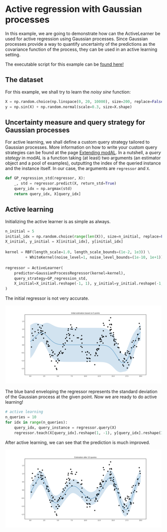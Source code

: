# Active regression with Gaussian processes
In this example, we are going to demonstrate how can the ActiveLearner be used for active regression using Gaussian processes. Since Gaussian processes provide a way to quantify uncertainty of the predictions as the covariance function of the process, they can be used in an active learning setting.

The executable script for this example can be [found here!](https://github.com/cosmic-cortex/modAL/blob/master/examples/active_regression.py)

## The dataset
For this example, we shall try to learn the *noisy sine* function:
```python
X = np.random.choice(np.linspace(0, 20, 10000), size=200, replace=False).reshape(-1, 1)
y = np.sin(X) + np.random.normal(scale=0.3, size=X.shape)
```

## Uncertainty measure and query strategy for Gaussian processes
For active learning, we shall define a custom query strategy tailored to Gaussian processes. More information on how to write your custom query strategies can be found at the page [Extending modAL](Extending-modAL). In a nutshell, a *query stategy* in modAL is a function taking (at least) two arguments (an estimator object and a pool of examples), outputting the index of the queried instance and the instance itself. In our case, the arguments are ```regressor``` and ```X```.
```python
def GP_regression_std(regressor, X):
    _, std = regressor.predict(X, return_std=True)
    query_idx = np.argmax(std)
    return query_idx, X[query_idx]
```

## Active learning
Initializing the active learner is as simple as always.
```python
n_initial = 5
initial_idx = np.random.choice(range(len(X)), size=n_initial, replace=False)
X_initial, y_initial = X[initial_idx], y[initial_idx]

kernel = RBF(length_scale=1.0, length_scale_bounds=(1e-2, 1e3)) \
         + WhiteKernel(noise_level=1, noise_level_bounds=(1e-10, 1e+1))

regressor = ActiveLearner(
    predictor=GaussianProcessRegressor(kernel=kernel),
    query_strategy=GP_regression_std,
    X_initial=X_initial.reshape(-1, 1), y_initial=y_initial.reshape(-1, 1)
)
```

The initial regressor is not very accurate.

![gp-initial](img/gp-initial.png)

The blue band enveloping the regressor represents the standard deviation of the Gaussian process at the given point. Now we are ready to do active learning!

```python
# active learning
n_queries = 10
for idx in range(n_queries):
    query_idx, query_instance = regressor.query(X)
    regressor.teach(X[query_idx].reshape(1, -1), y[query_idx].reshape(1, -1))
```
After active learning, we can see that the prediction is much improved.

![gp-final](img/gp-final.png)
